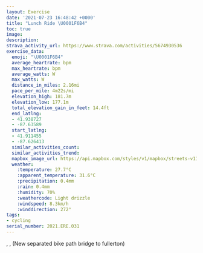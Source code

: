 ```yaml
---
layout: Exercise
date: '2021-07-23 16:48:42 +0000'
title: "Lunch Ride \U0001F6B4"
toc: true
image:
description:
strava_activity_url: https://www.strava.com/activities/5674930536
exercise_data:
  emoji: "\U0001F6B4"
  average_heartrate: bpm
  max_heartrate: bpm
  average_watts: W
  max_watts: W
  distance_in_miles: 2.16mi
  pace_per_mile: 4m22s/mi
  elevation_high: 181.7m
  elevation_low: 177.1m
  total_elevation_gain_in_feet: 14.4ft
  end_latlng:
  - 41.938727
  - -87.63589
  start_latlng:
  - 41.911455
  - -87.626413
  similar_activities_count:
  similar_activities_trend:
  mapbox_image_url: https://api.mapbox.com/styles/v1/mapbox/streets-v11/static/path-5+787af2-1.0(qyx~FbpyuOIKTJ%5ECFC%3FOIuCQIKMYi%40MCODG%3FYKK%3Fa%40LYDe%40%40%7DAH%5DLQJKJWf%40c%40V%5DLy%40Hw%40%5CIFm%40dAuCbCa%40TSFc%40AMDYNaAn%40k%40XgA%60%40s%40d%40%5BL%7BDlAaCn%40wF%60Aw%40TiAHeAJcBZi%40FMBe%40Tk%40F%7BBl%40a%40%40%5BD%7D%40Zg%40Hy%40DaBXw%40F%5B%3FgAOYGgAi%40UOSm%40QYYM%5D%40u%40L_A%5CwBzBeA%60Ag%40%5EeAb%40eB%60%40uBVcBHeA%40aBGiBUg%40%3FMBWLs%40t%40IHWHu%40%40%5DEy%40%3FiBU_AJu%40Nc%40Pu%40JkCdA%5BF%5BBkAf%40wBdBiAh%40o%40b%40%5Dh%40Sr%40GJyAzBYh%40URWNIJc%40t%40_%40~%40o%40j%40AF%40D),pin-s-s+e5b22e(-87.62642,41.91145),pin-s-f+89ae00(-87.63589000000002,41.938719999999975)/auto/800x800?access_token=pk.eyJ1Ijoiam9zaGJlY2ttYW4iLCJhIjoiY205eWR2aDd1MWZ6djJrbXc4a3M0bWZleiJ9.XiG9OWkNcZk2QzjJbxLB4A
  weather:
    :temperature: 27.7°C
    :apparent_temperature: 31.6°C
    :precipitation: 0.4mm
    :rain: 0.4mm
    :humidity: 70%
    :weathercode: Light drizzle
    :windspeed: 8.3km/h
    :winddirection: 272°
tags:
- cycling
serial_number: 2021.ERE.031
---
```

, ,  (New separated bike path bridge to fullerton)

